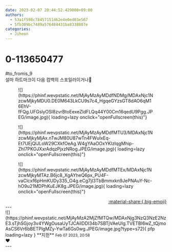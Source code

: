 ```yaml
---
date: 2023-02-07 20:44:52.429000+09:00
authors:
  - 53a1f598c78457151d62e4e0ed03e567
  - 5fb309bc7489a576484431ba8338807e
categories:
  - Jiheon
---
```


# 0-113650477

<div class="post-container" markdown="1">
<div class="content-container md-sidebar__scrollwrap" markdown="1">

\#to_fromis_9 <br>설마 하트마크이 다음 컴백의 스포일러이거나🫶
<figure markdown="1">
![](https://phinf.wevpstatic.net/MjAyMzAyMDdfNDMg/MDAxNjc1NzcwMjkyMDU0.DE0M643LkCU9s7c4_HgqeGYzsGT8dAO6qM16EhV-fFQg.UFGslyOSI8zvrBtoEexeZldFLQq44Y00Cm16qedU9Pgg.JPEG/image.jpg){ loading=lazy onclick="openFullscreen(this)"}
</figure>

<figure markdown="1">
![](https://phinf.wevpstatic.net/MjAyMzAyMDdfMTU3/MDAxNjc1NzcwMjkyMjAx.nTwJM80U87wTn4FWuIxEq-Et7UEjQlJLoW29CXkfOeAg.W4gYAaOOxYKlzIqgMhip-ZhI7PKOJXxrAdqzPjxzNRog.JPEG/image.jpg){ loading=lazy onclick="openFullscreen(this)"}
</figure>

<figure markdown="1">
![](https://phinf.wevpstatic.net/MjAyMzAyMDdfMTEx/MDAxNjc1NzcwMjkyMTAz.B6jc8_XgAYheQ6px_PU4F-vaClcxf6pHmKUDy335_O4g.eCg7jI3TbBmmxkn9JePNAuY-Nc-hO9u21MDPhKuEJK8g.JPEG/image.jpg){ loading=lazy onclick="openFullscreen(this)"}
</figure>


</div>
</div>

<div style="text-align: right;" markdown="1">
<a href="https://weverse.io/fromis9/fanpost/0-113650477" style="text-align: right;">:material-share:{.big-emoji}</a>
</div>
---

<div class="comments-container md-sidebar__scrollwrap" markdown="1">
<div class="comment" markdown="1">
<div class='id-container' markdown="1">
![](https://phinf.wevpstatic.net/MjAyMzA2MjZfMTQw/MDAxNjg3NzQ3NzE2NzE3.sTjhSGjoy3v4YWgOusaUyTJCAiIDDI34b7SBTjVAeUIg.TVETBI6wZ_tQjmoAsCS6Vr6bBETPlgMZy-YwTa6Gs0wg.JPEG/image.jpg?type=s72){ pfp loading=lazy }
**<span class="artist">지헌</span>** <small>Feb 07 2023, 20:58</small><br>
</div>
<div class='comment-body' markdown="1">
❤️
</div>
</div>
</div>
---
